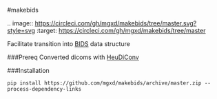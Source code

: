 #makebids

.. image:: https://circleci.com/gh/mgxd/makebids/tree/master.svg?style=svg
  :target: https://circleci.com/gh/mgxd/makebids/tree/master
  
Facilitate transition into [BIDS](http://bids.neuroimaging.io) data structure

###Prereq
Converted dicoms with [HeuDiConv](https://github.com/nipy/heudiconv)

###Installation
```
pip install https://github.com/mgxd/makebids/archive/master.zip --process-dependency-links
```
